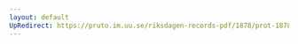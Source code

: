```yaml
---
layout: default
UpRedirect: https://pruto.im.uu.se/riksdagen-records-pdf/1878/prot-1878--ak--032/prot-1878--ak--032_015.pdf
---
```

